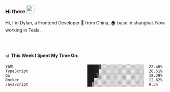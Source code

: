 ### Hi there <img src="https://media.giphy.com/media/hvRJCLFzcasrR4ia7z/giphy.gif" width="25px">

<!-- ![visitors](https://visitor-badge.glitch.me/badge?page_id=dislfyer.dislfyer) -->

Hi, I'm Dylan, a Frontend Developer 🚀 from China, 🏠 base in shanghai. Now working in Tesla.

<br/>
<br/>

📊 **This Week I Spent My Time On:**


<!--START_SECTION:waka-->

```text
YAML                                █████▓░░░░░░░░░░░░░░░░░░░  22.46%
TypeScript                          █████░░░░░░░░░░░░░░░░░░░░  20.51%
Go                                  ████▓░░░░░░░░░░░░░░░░░░░░  18.29%
Docker                              ███░░░░░░░░░░░░░░░░░░░░░░  12.62%
JavaScript                          ██▒░░░░░░░░░░░░░░░░░░░░░░  9.5%
```

<!--END_SECTION:waka-->

<!--
**About Me:**
 -->
